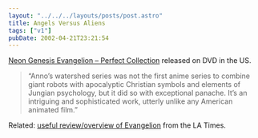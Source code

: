 ```yaml
---
layout: "../../../layouts/posts/post.astro"
title: Angels Versus Aliens
tags: ["v1"]
pubDate: 2002-04-21T23:21:54
---
```


[Neon Genesis Evangelion &#8211; Perfect Collection][1] released on DVD in the US.

> &#8220;Anno&#8217;s watershed series was not the first anime series to combine giant robots with apocalyptic Christian symbols and elements of Jungian psychology, but it did so with exceptional panache. It&#8217;s an intriguing and sophisticated work, utterly unlike any American animated film.&#8221;

Related: [useful review/overview of Evangelion][2] from the LA Times.

[1]: http://www.amazon.com/exec/obidos/ASIN/B0000639E0/ohsky07 "Neon Genesis Evangelion - Perfect Collection DVD box set on amazon.com"
[2]: http://www.latimes.com/entertainment/printedition/calendar/la-000025433apr10.story "Overview/review of Neon Genesis Evangelion (aka Shinseiki Evangelion) from the LA Times"
